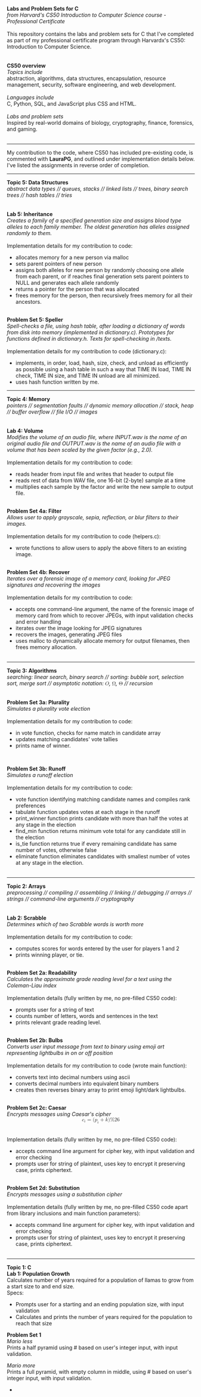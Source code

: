 **Labs and Problem Sets for C**<br>
*from Harvard's CS50 Introduction to Computer Science course - Professional Certificate*
<br><br>
This repository contains the labs and problem sets for C that I've completed as part of my professional certificate program through Harvardx's CS50: Introduction to Computer Science.
<br><br><br>
**CS50 overview**<br>
*Topics include*<br>
abstraction, algorithms, data structures, encapsulation, resource management, security, software engineering, and web development.
<br><br>
*Languages include*<br>
C, Python, SQL, and JavaScript plus CSS and HTML.
<br><br>
*Labs and problem sets*<br>
Inspired by real-world domains of biology, cryptography, finance, forensics, and gaming.
<br><br>

---

My contribution to the code, where CS50 has included pre-existing code, is commented with **LauraPG**, and outlined under implementation details below. I've listed the assignments in reverse order of completion.

---

**Topic 5: Data Structures**<br>
*abstract data types // queues, stacks // linked lists // trees, binary search trees // hash tables // tries*
<br><br><br>
**Lab 5: Inheritance**<br>
*Creates a family of a specified generation size and assigns blood type alleles to each family member. The oldest generation has alleles assigned randomly to them.*
<br><br>
Implementation details for my contribution to code:     
- allocates memory for a new person via malloc
- sets parent pointers of new person
- assigns both alleles for new person by randomly choosing one allele from each parent, or if reaches final generation sets parent pointers to NULL and generates each allele randomly
- returns a pointer for the person that was allocated
- frees memory for the person, then recursively frees memory for all their ancestors.<br><br>

**Problem Set 5: Speller**   
*Spell-checks a file, using hash table, after loading a dictionary of words from disk into memory (implemented in dictionary.c). Prototypes for functions defined in dictionary.h. Texts for spell-checking in /texts.*
<br><br>
Implementation details for my contribution to code (dictionary.c):   
- implements, in order, load, hash, size, check, and unload as efficiently as possible using a hash table in such a way that TIME IN load, TIME IN check, TIME IN size, and TIME IN unload are all minimized.
- uses hash function written by me.


---


**Topic 4: Memory**<br>
*pointers // segmentation faults // dynamic memory allocation // stack, heap // buffer overflow // file I/O // images*
<br><br><br>
**Lab 4: Volume**<br>
*Modifies the volume of an audio file, where INPUT.wav is the name of an original audio file and OUTPUT.wav is the name of an audio file with a volume that has been scaled by the given factor (e.g., 2.0).*
<br><br>
Implementation details for my contribution to code:   
- reads header from input file and writes that header to output file
- reads rest of data from WAV file, one 16-bit (2-byte) sample at a time
- multiplies each sample by the factor and write the new sample to output file.<br><br>   
   

**Problem Set 4a: Filter**<br>
*Allows user to apply grayscale, sepia, reflection, or blur filters to their images.*
<br><br>
Implementation details for my contribution to code (helpers.c):
- wrote functions to allow users to apply the above filters to an existing image.<br><br>  


**Problem Set 4b: Recover**<br>
*Iterates over a forensic image of a memory card, looking for JPEG signatures and recovering the images*
<br><br>
Implementation details for my contribution to code:
- accepts one command-line argument, the name of the forensic image of memory card from which to recover JPEGs, with input validation checks and error handling
- iterates over the image looking for JPEG signatures
- recovers the images, generating JPEG files
- uses malloc to dynamically allocate memory for output filenames, then frees memory allocation.
<br><br>   

---

**Topic 3: Algorithms**<br>
*searching: linear search, binary search // sorting: bubble sort, selection sort, merge sort // asymptotic notation: <math xmlns="http://www.w3.org/1998/Math/MathML">
  <mi>O</mi>
</math>, <math xmlns="http://www.w3.org/1998/Math/MathML">
  <mi mathvariant="normal">&#x3A9;</mi>
</math>, <math xmlns="http://www.w3.org/1998/Math/MathML">
  <mi mathvariant="normal">&#x398;</mi>
</math> // recursion*
<br><br><br>
**Problem Set 3a: Plurality**<br>
*Simulates a plurality vote election*
<br><br>
Implementation details for my contribution to code:
- in vote function, checks for name match in candidate array
- updates matching candidates' vote tallies
- prints name of winner.   
<br>

**Problem Set 3b: Runoff**<br>
*Simulates a runoff election*
<br><br>
Implementation details for my contribution to code: 
- vote function identifying matching candidate names and compiles rank preferences
- tabulate function updates votes at each stage in the runoff
- print_winner function prints candidate with more than half the votes at any stage in the election
- find_min function returns minimum vote total for any candidate still in the election
- is_tie function returns true if every remaining candidate has same number of votes, otherwise false
- eliminate function eliminates candidates with smallest number of votes at any stage in the election.
<br><br>

---

**Topic 2: Arrays**<br>
*preprocessing // compiling // assembling // linking // debugging // arrays // strings // command-line arguments // cryptography*
<br><br><br>
**Lab 2: Scrabble**<br>
*Determines which of two Scrabble words is worth more*
<br><br>
Implementation details for my contribution to code:
- computes scores for words entered by the user for players 1 and 2
- prints winning player, or tie.
<br><br>

**Problem Set 2a: Readability**<br>
*Calculates the approximate grade reading level for a text using the Coleman-Liau index*
<br><br>
Implementation details (fully written by me, no pre-filled CS50 code):
- prompts user for a string of text
- counts number of letters, words and sentences in the text
- prints relevant grade reading level.
<br><br>

**Problem Set 2b: Bulbs**<br>
*Converts user input message from text to binary using emoji art representing lightbulbs in on or off position*
<br><br>
Implementation details for my contribution to code (wrote main function):
- converts text into decimal numbers using ascii
- converts decimal numbers into equivalent binary numbers
- creates then reverses binary array to print emoji light/dark lightbulbs.
<br><br>

**Problem Set 2c: Caesar**<br>
*Encrypts messages using Caesar's cipher <math xmlns="http://www.w3.org/1998/Math/MathML" display="block">
  <msub>
    <mi>c</mi>
    <mi>i</mi>
  </msub>
  <mo>=</mo>
  <mo stretchy="false">(</mo>
  <msub>
    <mi>p</mi>
    <mi>i</mi>
  </msub>
  <mo>+</mo>
  <mi>k</mi>
  <mo stretchy="false">)</mo>
  <mi mathvariant="normal">%</mi>
  <mn>26</mn>
</math>*
<br><br>
Implementation details (fully written by me, no pre-filled CS50 code):
- accepts command line argument for cipher key, with input validation and error checking
- prompts user for string of plaintext, uses key to encrypt it preserving case, prints ciphertext.
<br><br>

**Problem Set 2d: Substitution**<br>
*Encrypts messages using a substitution cipher*
<br><br>
Implementation details (fully written by me, no pre-filled CS50 code apart from library inclusions and main function parameters):
- accepts command line argument for cipher key, with input validation and error checking
- prompts user for string of plaintext, uses key to encrypt it preserving case, prints ciphertext.
<br><br>

---

**Topic 1: C**  
**Lab 1: Population Growth**  
Calculates number of years required for a population of llamas to grow from a start size to and end size.   
Specs:   
- Prompts user for a starting and an ending population size, with input validation
- Calculates and prints the number of years required for the population to reach that size

**Problem Set 1**   
*Mario less*  
Prints a half pyramid using # based on user's integer input, with input validation.
   
*Mario more*  
Prints a full pyramid, with empty column in middle, using # based on user's integer input, with input validation.

*


